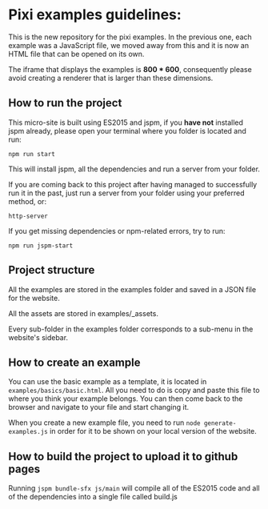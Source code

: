 # Pixi examples guidelines: #

This is the new repository for the pixi examples.
In the previous one, each example was a JavaScript file, we moved away from this and it is now an HTML file that can be opened on its own.

The iframe that displays the examples is **800 * 600**, consequently please avoid creating a renderer that is larger than these dimensions.


## How to run the project ##

This micro-site is built using ES2015 and jspm, if you **have not** installed jspm already, please open your terminal where you folder is located and run:

```
npm run start
```
This will install jspm, all the dependencies and run a server from your folder.

If you are coming back to this project after having managed to successfully run it in the past, just run a server from your folder using your preferred method, or:
```
http-server
```

If you get missing dependencies or npm-related errors, try to run:
```
npm run jspm-start
```

## Project structure ##

All the examples are stored in the examples folder and saved in a JSON file for the website.

All the assets are stored in examples/_assets.

Every sub-folder in the examples folder corresponds to a sub-menu in the website's sidebar.

## How to create an example ##

You can use the basic example as a template, it is located in ``` examples/basics/basic.html ```.
All you need to do is copy and paste this file to where you think your example belongs.
You can then come back to the browser and navigate to your file and start changing it.

When you create a new example file, you need to run ``` node generate-examples.js ``` in order for it to be shown on your local version of the website.


## How to build the project to upload it to github pages ## 

Running ```jspm bundle-sfx js/main``` will compile all of the ES2015 code and all of the dependencies into a single file called build.js


